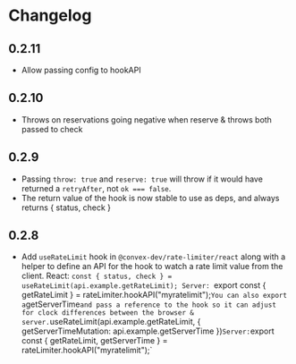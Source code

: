 # Changelog

## 0.2.11

- Allow passing config to hookAPI

## 0.2.10

- Throws on reservations going negative when reserve & throws both passed to check

## 0.2.9

- Passing `throw: true` and `reserve: true` will throw if it would have returned a `retryAfter`,
  not `ok === false`.
- The return value of the hook is now stable to use as deps, and always returns { status, check }

## 0.2.8

- Add `useRateLimit` hook in `@convex-dev/rate-limiter/react` along with a helper
  to define an API for the hook to watch a rate limit value from the client.
  React: `const { status, check } = useRateLimit(api.example.getRateLimit);
  Server: `export const { getRateLimit } = rateLimiter.hookAPI("myratelimit");`
  You can also export a `getServerTime` and pass a reference to the hook so it can
  adjust for clock differences between the browser & server.
  `useRateLimit(api.example.getRateLimit, { getServerTimeMutation: api.example.getServerTime })`
  Server: `export const { getRateLimit, getServerTime } = rateLimiter.hookAPI("myratelimit");`

